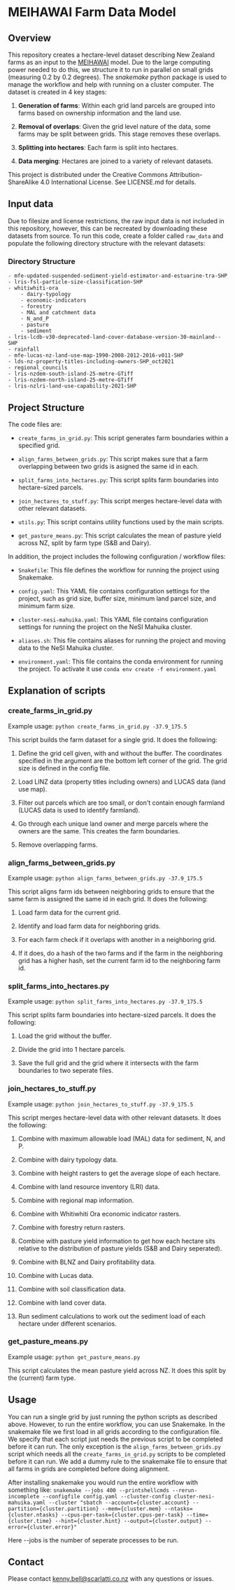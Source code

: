 # MEIHAWAI Farm Data Model

## Overview
This repository creates a hectare-level dataset describing New Zealand farms as an input to the [MEIHAWAI](https://github.com/scarlatti-nz/MEIHAWAI) model. Due to the large computing power needed to do this, we structure it to run in parallel on small grids (measuring 0.2 by 0.2 degrees). The *snakemake* python package is used to manage the workflow and help with running on a cluster computer.
The dataset is created in 4 key stages:

1. **Generation of farms**: Within each grid land parcels are grouped into farms based on ownership information and the land use.

2. **Removal of overlaps**: Given the grid level nature of the data, some farms may be split between grids. This stage removes these overlaps.

3. **Splitting into hectares**: Each farm is split into hectares.

4. **Data merging**: Hectares are joined to a variety of relevant datasets.


This project is distributed under the Creative Commons Attribution-ShareAlike 4.0 International License. See LICENSE.md for details.

## Input data
Due to filesize and license restrictions, the raw input data is not included in this repository, however, this can be recreated by downloading these datasets from source.
To run this code, create a folder called `raw_data` and populate the following directory structure with the relevant datasets:
### Directory Structure

```
- mfe-updated-suspended-sediment-yield-estimator-and-estuarine-tra-SHP
- lris-fsl-particle-size-classification-SHP
- whitiwhiti-ora
    - dairy-typology
    - economic-indicators
    - forestry
    - MAL and catchment data
    - N_and_P
    - pasture
    - sediment
- lris-lcdb-v30-deprecated-land-cover-database-version-30-mainland--SHP
- rainfall
- mfe-lucas-nz-land-use-map-1990-2008-2012-2016-v011-SHP
- lds-nz-property-titles-including-owners-SHP_oct2021
- regional_councils
- lris-nzdem-south-island-25-metre-GTiff
- lris-nzdem-north-island-25-metre-GTiff
- lris-nzlri-land-use-capability-2021-SHP
```


## Project Structure
The code files are:

- `create_farms_in_grid.py`: This script generates farm boundaries within a specified grid.
  
- `align_farms_between_grids.py`: This script makes sure that a farm overlapping between two grids is asigned the same id in each.  

- `split_farms_into_hectares.py`: This script splits farm boundaries into hectare-sized parcels.

- `join_hectares_to_stuff.py`: This script merges hectare-level data with other relevant datasets.

- `utils.py`: This script contains utility functions used by the main scripts.

- `get_pasture_means.py`: This script calculates the mean of pasture yield across NZ, split by farm type (S&B and Dairy).

In addition, the project includes the following configuration / workflow files:

- `Snakefile`: This file defines the workflow for running the project using Snakemake.

- `config.yaml`: This YAML file contains configuration settings for the project, such as grid size, buffer size, minimum land parcel size, and minimum farm size.

- `cluster-nesi-mahuika.yaml`: This YAML file contains configuration settings for running the project on the NeSI Mahuika cluster.

- `aliases.sh`: This file contains aliases for running the project and moving data to the NeSI Mahuika cluster.

- `environment.yaml`: This file contains the conda environment for running the project. To activate it use `conda env create -f environment.yaml`


## Explanation of scripts

### create_farms_in_grid.py

Example usage: `python create_farms_in_grid.py -37.9_175.5`

This script builds the farm dataset for a single grid. It does the following:

1. Define the grid cell given, with and without the buffer. The coordinates specified in the argument are the bottom left corner of the grid. The grid size is defined in the config file. 

2. Load LINZ data (property titles including owners) and LUCAS data (land use map).

3. Filter out parcels which are too small, or don't contain enough farmland (LUCAS data is used to identify farmland).

4. Go through each unique land owner and merge parcels where the owners are the same. This creates the farm boundaries.

5. Remove overlapping farms.

### align_farms_between_grids.py

Example usage: `python align_farms_between_grids.py -37.9_175.5`

This script aligns farm ids between neighboring grids to ensure that the same farm is assigned the same id in each grid. It does the following:

1. Load farm data for the current grid.

2. Identify and load farm data for neighboring grids.

3. For each farm check if it overlaps with another in a neighboring grid.

4. If it does, do a hash of the two farms and if the farm in the neighboring grid has a higher hash, set the current farm id to the neighboring farm id.

### split_farms_into_hectares.py

Example usage: `python split_farms_into_hectares.py -37.9_175.5`

This script splits farm boundaries into hectare-sized parcels. It does the following:

1. Load the grid without the buffer.

2. Divide the grid into 1 hectare parcels.

3. Save the full grid and the grid where it intersects with the farm boundaries to two seperate files.

### join_hectares_to_stuff.py

Example usage: `python join_hectares_to_stuff.py -37.9_175.5`

This script merges hectare-level data with other relevant datasets. It does the following:

1. Combine with maximum allowable load (MAL) data for sediment, N, and P.

2. Combine with dairy typology data.

3. Combine with height rasters to get the average slope of each hectare.

4. Combine with land resource inventory (LRI) data.

5. Combine with regional map information.

6. Combine with Whitiwhiti Ora economic indicator rasters.

7. Combine with forestry return rasters.

8. Combine with pasture yield information to get how each hectare sits relative to the distribution of pasture yields (S&B and Dairy seperated).

9. Combine with BLNZ and Dairy profitability data.

10. Combine with Lucas data.

11. Combine with soil classification data.

12. Combine with land cover data.

13. Run sediment calculations to work out the sediment load of each hectare under different scenarios. 

### get_pasture_means.py

Example usage: `python get_pasture_means.py`

This script calculates the mean pasture yield across NZ. It does this split by the (current) farm type.

## Usage

You can run a single grid by just running the python scripts as described above. However, to run the entire workflow, you can use Snakemake.
In the snakemake file we first load in all grids according to the configuration file. 
We specify that each script just needs the previous script to be completed before it can run.
The only exception is the `align_farms_between_grids.py` script which needs all the `create_farms_in_grid.py` scripts to be completed before it can run.
We add a dummy rule to the snakemake file to ensure that all farms in grids are completed before doing alignment. 

After installing snakemake you would run the entire workflow with something like:
`snakemake --jobs 400 --printshellcmds --rerun-incomplete --configfile config.yaml --cluster-config cluster-nesi-mahuika.yaml --cluster "sbatch --account={cluster.account} --partition={cluster.partition} --mem={cluster.mem} --ntasks={cluster.ntasks} --cpus-per-task={cluster.cpus-per-task} --time={cluster.time} --hint={cluster.hint} --output={cluster.output} --error={cluster.error}"`

Here --jobs is the number of seperate processes to be run.

## Contact

Please contact kenny.bell@scarlatti.co.nz with any questions or issues.
